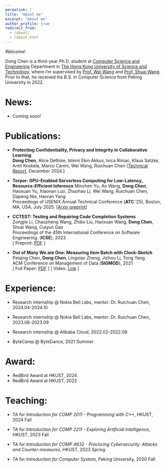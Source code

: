 ```yaml
---
permalink: /
title: "About me"
excerpt: "About me"
author_profile: true
redirect_from: 
  - /about/
  - /about.html
---
```


Welcome! 

Dong Chen is a third-year Ph.D. student at [Computer Science and Engineering](https://cse.hkust.edu.hk/) Department in [The Hong Kong University of Science and Technology](https://hkust.edu.hk), where I’m supervised by [Prof. Wei Wang](https://www.cse.ust.hk/~weiwa/) and [Prof. Shuai Wang](https://www.cse.ust.hk/~shuaiw/). Prior to that, he received his B.S. in Computer Science from Peking University in 2022. 


News:
======
* Coming soon!

Publications:
======
* **Protecting Confidentiality, Privacy and Integrity in Collaborative Learning**\
**Dong Chen**, Alice Dethise, Istemi Ekin Akkus, Ivica Rimac, Klaus Satzke, Antti Koskela, Marco Canini, Wei Wang, Ruichuan Chen
[[Technical Report](https://arxiv.org/pdf/2412.08534), December 2024.]

* **Torpor: GPU-Enabled Serverless Computing for Low-Latency, Resource-Efficient Inference**
Minchen Yu, Ao Wang, **Dong Chen**, Haoxuan Yu, Xiaonan Luo, Zhuohao Li, Wei Wang, Ruichuan Chen, Dapeng Nie, Haoran Yang\
Proceedings of USENIX Annual Technical Conference (**ATC** ’25), Boston, MA, USA, July 2025.
[[Arxiv preprint](https://arxiv.org/abs/2306.03622)]

* **CCTEST: Testing and Repairing Code Completion Systems**  
Zongjie Li, Chaozheng Wang, Zhibo Liu, Haoxuan Wang, **Dong Chen**, Shuai Wang, Cuiyun Gao  
Proceedings of the 45th International Conference on Software Engineering. (**ICSE**), 2023    
[ Preprint: [PDF](https://arxiv.org/pdf/2208.08289.pdf) ] 

* **Out of Many We are One: Measuring Item Batch with Clock-Sketch**  
Peiqing Chen, **Dong Chen**, Lingxiao Zheng, Jizhou Li, Tong Yang  
ACM Conference on Management of Data (**SIGMOD**), 2021    
[ Full Paper: [PDF](https://dl.acm.org/doi/pdf/10.1145/3448016.3452784) ] [ Video: [Link](https://dl.acm.org/doi/10.1145/3448016.3452784) ]


Experience:
======
* Research internship @ Nokia Bell Labs, mentor: Dr. Ruichuan Chen, 2024.04-2024.10

* Research internship @ Nokia Bell Labs, mentor: Dr. Ruichuan Chen, 2023.06-2023.09

* Research internship @ Alibaba Cloud, 2022.02-2022.08

* ByteCamp @ ByteDance, 2021 Summer

Award:
======
* RedBird Award at HKUST, 2024
* RedBird Award at HKUST, 2022

Teaching:
======
* TA for *Introduction for COMP 2011 - Programming with C++*, HKUST, 2024 Fall

* TA for *Introduction for COMP 2211 - Exploring Artificial Intelligence*, HKUST, 2023 Fall

* TA for *Introduction for COMP 4632 - Practicing Cybersecurity: Attacks and Counter-measures*, HKUST, 2023 Spring

* TA for *Introduction for Computer System*, Peking University, 2020 Fall



